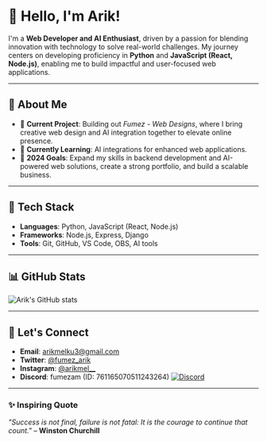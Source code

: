 # 👋 Hello, I'm Arik!

I'm a **Web Developer and AI Enthusiast**, driven by a passion for blending innovation with technology to solve real-world challenges. My journey centers on developing proficiency in **Python** and **JavaScript (React, Node.js)**, enabling me to build impactful and user-focused web applications.

---

## 🌟 About Me
- 🔭 **Current Project**: Building out *Fumez - Web Designs*, where I bring creative web design and AI integration together to elevate online presence.
- 🌱 **Currently Learning**: AI integrations for enhanced web applications.
- 🎯 **2024 Goals**: Expand my skills in backend development and AI-powered web solutions, create a strong portfolio, and build a scalable business.

---

## 🔧 Tech Stack
- **Languages**: Python, JavaScript (React, Node.js)
- **Frameworks**: Node.js, Express, Django
- **Tools**: Git, GitHub, VS Code, OBS, AI tools

---

## 📊 GitHub Stats
![Arik's GitHub stats](https://github-readme-stats.vercel.app/api?username=Fumez-DEV&show_icons=true&theme=radical)

---

## 💬 Let's Connect
- **Email**: [arikmelku3@gmail.com](mailto:arikmelku3@gmail.com)
- **Twitter**: [@fumez_arik](https://twitter.com/fumez_arik)
- **Instagram**: [@arikmel__](https://instagram.com/arikmel__)
- **Discord**: fumezam (ID: 761165070511243264) [![Discord](https://img.shields.io/badge/Discord-7289DA?logo=discord&logoColor=white)](https://discord.com)

---

### ✨ Inspiring Quote
*"Success is not final, failure is not fatal: It is the courage to continue that count."* – **Winston Churchill**
